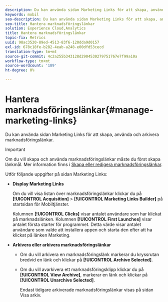 ```yaml
---
description: Du kan använda sidan Marketing Links för att skapa, använda och arkivera marknadsföringslänkar.
keywords: mobil
seo-description: Du kan använda sidan Marketing Links för att skapa, använda och arkivera marknadsföringslänkar.
seo-title: Hantera marknadsföringslänkar
solution: Experience Cloud,Analytics
title: Hantera marknadsföringslänkar
topic-fix: Metrics
uuid: 98ac3520-89ed-4513-83f6-120dda9d0157
exl-id: 678c18fe-b282-4eab-a248-e00dfd53cecd
translation-type: tm+mt
source-git-commit: 4c2a255b343128d2904530279751767e7f99a10a
workflow-type: tm+mt
source-wordcount: '189'
ht-degree: 0%

---
```


# Hantera marknadsföringslänkar{#manage-marketing-links}

Du kan använda sidan Marketing Links för att skapa, använda och arkivera marknadsföringslänkar.

>[!IMPORTANT]
>
>Om du vill skapa och använda marknadsföringslänkar måste du först skapa länkmål. Mer information finns i [Skapa eller redigera marknadsföringslänkar](/help/using/acquisition-main/c-marketing-links-builder/t-create-edit-adobe-links/t-create-edit-adobe-links.md).

Utför följande uppgifter på sidan Marketing Links:

* **Display Marketing Links**

   Om du vill visa listan över marknadsföringslänkar klickar du på **[!UICONTROL Acquisition]** > **[!UICONTROL Marketing Links Builder]** på startsidan för Mobiltjänster.

   Kolumnen **[!UICONTROL Clicks]** visar antalet användare som har klickat på marknadslänken. Kolumnen **[!UICONTROL First Launches]** visar antalet första starter för programmet. Detta värde visar antalet användare som valde att installera appen och starta den efter att ha klickat på länken Marketing.

* **Arkivera eller arkivera marknadsföringslänkar**

   * Om du vill arkivera en marknadsföringslänk markerar du kryssrutan bredvid en länk och klickar på **[!UICONTROL Archive Selected]**.
   * Om du vill avarkivera ett marknadsföringsklipp klickar du på **[!UICONTROL View Archive]**, markerar en länk och klickar på **[!UICONTROL Unarchive Selected]**.

      Endast tidigare arkiverade marknadsföringslänkar visas på sidan Visa arkiv.
